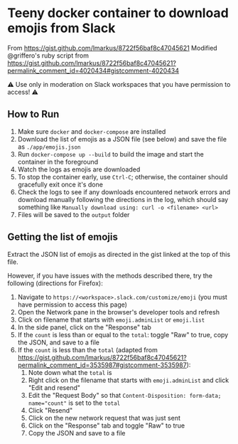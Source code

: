 # Teeny docker container to download emojis from Slack

From https://gist.github.com/lmarkus/8722f56baf8c47045621
Modified @griffero's ruby script from https://gist.github.com/lmarkus/8722f56baf8c47045621?permalink_comment_id=4020434#gistcomment-4020434

⚠️ Use only in moderation on Slack workspaces that you have permission to access! ⚠️

## How to Run

1. Make sure `docker` and `docker-compose` are installed
2. Download the list of emojis as a JSON file (see below) and save the file as `./app/emojis.json`
3. Run `docker-compose up --build` to build the image and start the container in the foreground
4. Watch the logs as emojis are downloaded
5. To stop the container early, use `Ctrl-C`; otherwise, the container should gracefully exit once it's done
6. Check the logs to see if any downloads encountered network errors and download manually following the directions in the log, which should say something like `Manually download using: curl -o <filename> <url>`
7. Files will be saved to the `output` folder

## Getting the list of emojis

Extract the JSON list of emojis as directed in the gist linked at the top of this file.

However, if you have issues with the methods described there, try the following (directions for Firefox):

1. Navigate to `https://<workspace>.slack.com/customize/emoji` (you must have permission to access this page)
2. Open the Network pane in the browser's developer tools and refresh
3. Click on filename that starts with `emoji.adminList` or `emoji.list`
4. In the side panel, click on the "Response" tab
6. If the `count` is less than or equal to the `total`: toggle "Raw" to true, copy the JSON, and save to a file
5. If the `count` is less than the `total` (adapted from https://gist.github.com/lmarkus/8722f56baf8c47045621?permalink_comment_id=3535987#gistcomment-3535987):
    1. Note down what the `total` is
    2. Right click on the filename that starts with `emoji.adminList` and click "Edit and resend"
    3. Edit the "Request Body" so that `Content-Disposition: form-data; name="count"` is set to the `total`
    4. Click "Resend"
    5. Click on the new network request that was just sent
    6. Click on the "Response" tab and toggle "Raw" to true
    7. Copy the JSON and save to a file
